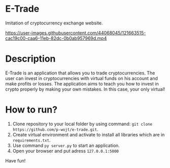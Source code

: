 # E-Trade
Imitation of cryptocurrency exchange website.


https://user-images.githubusercontent.com/44068045/121663515-cac19c00-caa6-11eb-82dc-0b0ab957969d.mp4

# Description
E-Trade is an application that allows you to trade cryptocurrencies. The user can invest in cryptocurrencies with virtual funds on his account and make profits or losses.
The application aims to teach you how to invest in crypto properly by making your own mistakes. In this case, your only virtual!

# How to run?
 1. Clone repository to your local folder by using command: `git clone https://github.com/p-wojt/e-trade.git`.
 2. Create virtual environment and activate to install all libraries which are in `requirements.txt`.
 3. Use command `py server.py` to start an application.
 4. Open your browser and put adress `127.0.0.1:5000`

Have fun!
